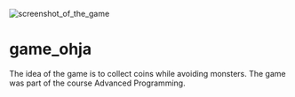 ![screenshot_of_the_game](https://user-images.githubusercontent.com/76254067/121365614-794bcc80-c941-11eb-8277-a094208bb42d.png)
# game_ohja
The idea of the game is to collect coins while avoiding monsters. The game was part of the course Advanced Programming.
